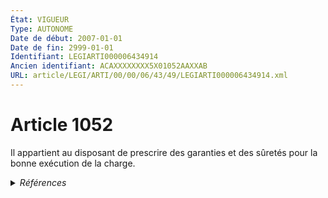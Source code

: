 ```yaml
---
État: VIGUEUR
Type: AUTONOME
Date de début: 2007-01-01
Date de fin: 2999-01-01
Identifiant: LEGIARTI000006434914
Ancien identifiant: ACAXXXXXXXX5X01052AAXXAB
URL: article/LEGI/ARTI/00/00/06/43/49/LEGIARTI000006434914.xml
---
```


<h1>Article 1052</h1>

Il appartient au disposant de prescrire des garanties et des sûretés pour la
bonne exécution de la charge.


<details>
  <summary><em>Références</em></summary>

  <h2>Articles faisant référence à l'article</h2>
  
  <ul>
    <li>
      <a href="https://legal.tricoteuses.fr//redirection/LEGIARTI000006284843?vers=git&vers=legifrance">LOI n° 2006-728 du 23 juin 2006 portant réforme des successions et des libéralités - article 9 ENTIEREMENT_MODIF</a> MODIFICATION cible
    </li>
    <li>
      <a href="https://legal.tricoteuses.fr//redirection/LEGIARTI000006284854?vers=git&vers=legifrance">LOI n° 2006-728 du 23 juin 2006 portant réforme des successions et des libéralités - article 20 ENTIEREMENT_MODIF</a> MODIFICATION cible
    </li>
  </ul>
  
  <h2>Références faites par l'article</h2>
  
  <ul>
    <li>
      CODIFICATION source Loi 1803-05-03
    </li>
    <li>
      2006-06-23 MODIFICATION source <a href="https://legal.tricoteuses.fr//redirection/LEGIARTI000006284854?vers=git&vers=legifrance">LOI n° 2006-728 du 23 juin 2006 portant réforme des successions et des libéralités - article 20 ENTIEREMENT_MODIF</a>
    </li>
    <li>
      2006-06-23 MODIFICATION source <a href="https://legal.tricoteuses.fr//redirection/LEGIARTI000006284843?vers=git&vers=legifrance">LOI n° 2006-728 du 23 juin 2006 portant réforme des successions et des libéralités - article 9 ENTIEREMENT_MODIF</a>
    </li>
    <li>
      2999-01-01 CITATION cible <a href="https://legal.tricoteuses.fr//redirection/LEGIARTI000006435005?vers=git&vers=legifrance">Code civil - article 1061 AUTONOME VIGUEUR, en vigueur depuis le 2007-01-01</a>
    </li>
  </ul>
</details>
